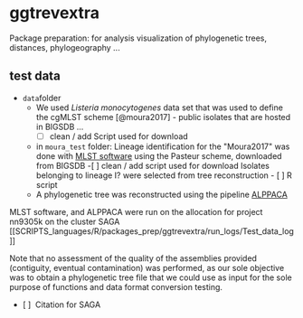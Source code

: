 # ggtrevextra
Package preparation: for analysis visualization of phylogenetic trees, distances, phylogeography ...



## test data
- `data`folder
	- We used _Listeria monocytogenes_ data set that was used to define the cgMLST scheme [@moura2017] -  public isolates that are hosted in  BIGSDB ...
		- [ ] clean / add Script used for download
	- in `moura_test` folder: Lineage identification for the "Moura2017" was done with [MLST software]() using the Pasteur scheme, downloaded from BIGSDB 
			-[ ] clean / add script used for download
			Isolates belonging to lineage I? were selected from tree reconstruction 
			- [ ] R script
	- A phylogenetic tree was reconstructed using the pipeline [ALPPACA](https://github.com/NorwegianVeterinaryInstitute/ALPPACA) 

MLST software, and ALPPACA were run on the allocation for project nn9305k on the cluster SAGA 
[[SCRIPTS_languages/R/packages_prep/ggtrevextra/run_logs/Test_data_log]]

Note that no assessment of the quality of the assemblies provided (contiguity, eventual contamination) was performed, as our sole objective was to obtain a phylogenetic tree file that we could use as input for the sole purpose of functions and data format conversion testing. 

- [ ]  Citation for SAGA 





			
		
